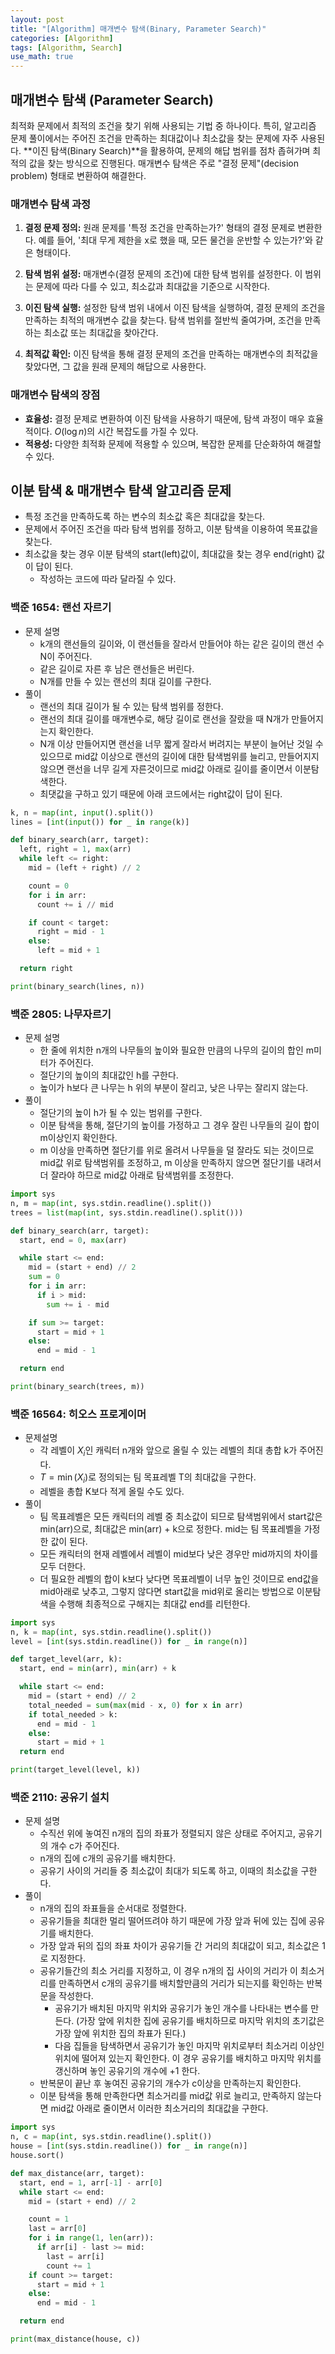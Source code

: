 ```yaml
---
layout: post
title: "[Algorithm] 매개변수 탐색(Binary, Parameter Search)"
categories: [Algorithm]
tags: [Algorithm, Search]
use_math: true
---
```


## 매개변수 탐색 (Parameter Search)

최적화 문제에서 최적의 조건을 찾기 위해 사용되는 기법 중 하나이다. 특히, 알고리즘 문제 풀이에서는 주어진 조건을 만족하는 최대값이나 최소값을 찾는 문제에 자주 사용된다. **이진 탐색(Binary Search)**을 활용하여, 문제의 해답 범위를 점차 좁혀가며 최적의 값을 찾는 방식으로 진행된다. 매개변수 탐색은 주로 "결정 문제"(decision problem) 형태로 변환하여 해결한다.

### 매개변수 탐색 과정

1. **결정 문제 정의:** 원래 문제를 '특정 조건을 만족하는가?' 형태의 결정 문제로 변환한다. 예를 들어, '최대 무게 제한을 x로 했을 때, 모든 물건을 운반할 수 있는가?'와 같은 형태이다.

2. **탐색 범위 설정:** 매개변수(결정 문제의 조건)에 대한 탐색 범위를 설정한다. 이 범위는 문제에 따라 다를 수 있고, 최소값과 최대값을 기준으로 시작한다.

3. **이진 탐색 실행:** 설정한 탐색 범위 내에서 이진 탐색을 실행하여, 결정 문제의 조건을 만족하는 최적의 매개변수 값을 찾는다. 탐색 범위를 절반씩 줄여가며, 조건을 만족하는 최소값 또는 최대값을 찾아간다.

4. **최적값 확인:** 이진 탐색을 통해 결정 문제의 조건을 만족하는 매개변수의 최적값을 찾았다면, 그 값을 원래 문제의 해답으로 사용한다.

### 매개변수 탐색의 장점

- **효율성:** 결정 문제로 변환하여 이진 탐색을 사용하기 때문에, 탐색 과정이 매우 효율적이다. $O(\log n)$의 시간 복잡도를 가질 수 있다.
- **적용성:** 다양한 최적화 문제에 적용할 수 있으며, 복잡한 문제를 단순화하여 해결할 수 있다.

## 이분 탐색 & 매개변수 탐색 알고리즘 문제

- 특정 조건을 만족하도록 하는 변수의 최소값 혹은 최대값을 찾는다.
- 문제에서 주어진 조건을 따라 탐색 범위를 정하고, 이분 탐색을 이용하여 목표값을 찾는다.
- 최소값을 찾는 경우 이분 탐색의 start(left)값이, 최대값을 찾는 경우 end(right) 값이 답이 된다.
  - 작성하는 코드에 따라 달라질 수 있다.

### 백준 1654: 랜선 자르기

- 문제 설명
  - k개의 랜선들의 길이와, 이 랜선들을 잘라서 만들어야 하는 같은 길이의 랜선 수 N이 주어진다.
  - 같은 길이로 자른 후 남은 랜선들은 버린다.
  - N개를 만들 수 있는 랜선의 최대 길이를 구한다.
- 풀이
  - 랜선의 최대 길이가 될 수 있는 탐색 범위를 정한다.
  - 랜선의 최대 길이를 매개변수로, 해당 길이로 랜선을 잘랐을 때 N개가 만들어지는지 확인한다.
  - N개 이상 만들어지면 랜선을 너무 짧게 잘라서 버려지는 부분이 늘어난 것일 수 있으므로 mid값 이상으로 랜선의 길이에 대한 탐색범위를 늘리고, 만들어지지 않으면 랜선을 너무 길게 자른것이므로 mid값 아래로 길이를 줄이면서 이분탐색한다.
  - 최댓값을 구하고 있기 때문에 아래 코드에서는 right값이 답이 된다.

```python
k, n = map(int, input().split())
lines = [int(input()) for _ in range(k)]

def binary_search(arr, target):
  left, right = 1, max(arr)
  while left <= right:
    mid = (left + right) // 2

    count = 0
    for i in arr:
      count += i // mid

    if count < target:
      right = mid - 1
    else:
      left = mid + 1

  return right

print(binary_search(lines, n))
```

### 백준 2805: 나무자르기

- 문제 설명
  - 한 줄에 위치한 n개의 나무들의 높이와 필요한 만큼의 나무의 길이의 합인 m미터가 주어진다.
  - 절단기의 높이의 최대값인 h를 구한다.
  - 높이가 h보다 큰 나무는 h 위의 부분이 잘리고, 낮은 나무는 잘리지 않는다.
- 풀이
  - 절단기의 높이 h가 될 수 있는 범위를 구한다.
  - 이분 탐색을 통해, 절단기의 높이를 가정하고 그 경우 잘린 나무들의 길이 합이 m이상인지 확인한다.
  - m 이상을 만족하면 절단기를 위로 올려서 나무들을 덜 잘라도 되는 것이므로 mid값 위로 탐색범위를 조정하고, m 이상을 만족하지 않으면 절단기를 내려서 더 잘라야 하므로 mid값 아래로 탐색범위를 조정한다.

```python
import sys
n, m = map(int, sys.stdin.readline().split())
trees = list(map(int, sys.stdin.readline().split()))

def binary_search(arr, target):
  start, end = 0, max(arr)

  while start <= end:
    mid = (start + end) // 2
    sum = 0
    for i in arr:
      if i > mid:
        sum += i - mid

    if sum >= target:
      start = mid + 1
    else:
      end = mid - 1

  return end

print(binary_search(trees, m))
```

### 백준 16564: 히오스 프로게이머

- 문제설명
  - 각 레벨이 $X_i$인 캐릭터 n개와 앞으로 올릴 수 있는 레벨의 최대 총합 k가 주어진다.
  - $T = \min(X_i)$로 정의되는 팀 목표레벨 T의 최대값을 구한다.
  - 레벨을 총합 K보다 적게 올릴 수도 있다.
- 풀이
  - 팀 목표레벨은 모든 캐릭터의 레벨 중 최소값이 되므로 탐색범위에서 start값은 min(arr)으로, 최대값은 min(arr) + k으로 정한다. mid는 팀 목표레벨을 가정한 값이 된다.
  - 모든 캐릭터의 현재 레벨에서 레벨이 mid보다 낮은 경우만 mid까지의 차이를 모두 더한다.
  - 더 필요한 레벨의 합이 k보다 낮다면 목표레벨이 너무 높인 것이므로 end값을 mid아래로 낮추고, 그렇지 않다면 start값을 mid위로 올리는 방법으로 이분탐색을 수행해 최종적으로 구해지는 최대값 end를 리턴한다.

```python
import sys
n, k = map(int, sys.stdin.readline().split())
level = [int(sys.stdin.readline()) for _ in range(n)]

def target_level(arr, k):
  start, end = min(arr), min(arr) + k

  while start <= end:
    mid = (start + end) // 2
    total_needed = sum(max(mid - x, 0) for x in arr)
    if total_needed > k:
      end = mid - 1
    else:
      start = mid + 1
  return end

print(target_level(level, k))
```

### 백준 2110: 공유기 설치

- 문제 설명
  - 수직선 위에 놓여진 n개의 집의 좌표가 정렬되지 않은 상태로 주어지고, 공유기의 개수 c가 주어진다.
  - n개의 집에 c개의 공유기를 배치한다.
  - 공유기 사이의 거리들 중 최소값이 최대가 되도록 하고, 이때의 최소값을 구한다.
- 풀이
  - n개의 집의 좌표들을 순서대로 정렬한다.
  - 공유기들을 최대한 멀리 떨어뜨려야 하기 때문에 가장 앞과 뒤에 있는 집에 공유기를 배치한다.
  - 가장 앞과 뒤의 집의 좌표 차이가 공유기들 간 거리의 최대값이 되고, 최소값은 1로 지정한다.
  - 공유기들간의 최소 거리를 지정하고, 이 경우 n개의 집 사이의 거리가 이 최소거리를 만족하면서 c개의 공유기를 배치할만큼의 거리가 되는지를 확인하는 반복문을 작성한다.
    - 공유기가 배치된 마지막 위치와 공유기가 놓인 개수를 나타내는 변수를 만든다. (가장 앞에 위치한 집에 공유기를 배치하므로 마지막 위치의 초기값은 가장 앞에 위치한 집의 좌표가 된다.)
    - 다음 집들을 탐색하면서 공유기가 놓인 마지막 위치로부터 최소거리 이상인 위치에 떨어져 있는지 확인한다. 이 경우 공유기를 배치하고 마지막 위치를 갱신하며 놓인 공유기의 개수에 +1 한다.
  - 반복문이 끝난 후 놓여진 공유기의 개수가 c이상을 만족하는지 확인한다.
  - 이분 탐색을 통해 만족한다면 최소거리를 mid값 위로 늘리고, 만족하지 않는다면 mid값 아래로 줄이면서 이러한 최소거리의 최대값을 구한다.

```python
import sys
n, c = map(int, sys.stdin.readline().split())
house = [int(sys.stdin.readline()) for _ in range(n)]
house.sort()

def max_distance(arr, target):
  start, end = 1, arr[-1] - arr[0]
  while start <= end:
    mid = (start + end) // 2

    count = 1
    last = arr[0]
    for i in range(1, len(arr)):
      if arr[i] - last >= mid:
        last = arr[i]
        count += 1
    if count >= target:
      start = mid + 1
    else:
      end = mid - 1

  return end

print(max_distance(house, c))
```
